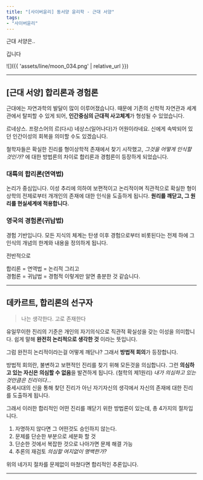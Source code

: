 ```yaml
---
title: "[사이버윤리] 동서양 윤리학 - 근대 서양"
tags:
- "사이버윤리"
---
```

근대 서양은..

깁니다

![]({{ 'assets/line/moon_034.png' | relative_url }})

***

## [근대 서양] 합리론과 경험론
근대에는 자연과학의 발달이 많이 이루어졌습니다. 때문에 기존의 신학적 자연관과 세계관에서 탈피할 수 있게 되어, **인간중심의 근대적 사고체계**가 형성될 수 있었습니다.

르네상스. 프랑스어의 르(다시) 네상스(일어나다)가 어원이라네요. 신에게 속박되어 있던 인간이성의 회복을 의미할 수도 있겠습니다.

철학자들은 확실한 진리를 형이상학적 존재에서 찾기 시작했고, *그것을 어떻게 인식할 것인가?* 에 대한 방법론의 차이로 합리론과 경험론이 등장하게 되었습니다.

### 대륙의 합리론(연역법)
논리가 중심입니다. 이성 추리에 의하여 보편적이고 논리적이며 직관적으로 확실한 형이상학의 전제로부터 개개인의 존재에 대한 인식을 도출하게 됩니다. **원리를 깨닫고, 그 원리를 현실세계에 적용합니다.**

### 영국의 경험론(귀납법)
경험 기반입니다. 모든 지식의 체계는 탄생 이후 경험으로부터 비롯된다는 전제 하에 그 인식의 개념의 한계와 내용을 정의하게 됩니다.

전반적으로 

합리론 = 연역법 = 논리적 그리고<br>
경험론 = 귀납법 = 경험적 이렇게만 알면 충분한 것 같습니다.

***

## 데카르트, 합리론의 선구자
>나는 생각한다. 고로 존재한다

유일무이한 진리의 기준은 개인의 자기의식으로 직관적 확실성을 갖는 이성을 의미합니다. 쉽게 말해 **완전히 논리적으로 생각한 것** 이라는 뜻입니다.

그럼 완전히 논리적이라는걸 어떻게 깨닫나? 그래서 **방법적 회의**가 등장합니다.

방법적 회의란, 불변하고 보편적인 진리를 찾기 위해 모든것을 의심합니다. 그런 **의심하고 있는 자신은 의심할 수 없음**을 발견하게 됩니다. (철학의 제1원리) *내가 의심하고 있는 것만큼은 진리이다...* <br>
중세시대의 신을 통해 찾던 진리가 아닌 자기자신의 생각에서 자신의 존재에 대한 진리를 도출하게 됩니다.

그래서 이러한 합리적인 어떤 진리를 깨닫기 위한 방법론이 있는데, 총 4가지의 절차입니다.
1. 자명하지 않다면 그 어떤것도 승인하지 않는다. 
2. 문제를 단순한 부분으로 세분화 할 것
3. 단순한 것에서 복잡한 것으로 나아가면 문제 해결 가능
4. 추론의 재검토 *의심할 여지없이 명백한가?*

위의 네가지 절차를 문제없이 마쳤다면 합리적인 추론입니다.

***
